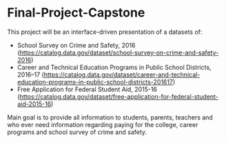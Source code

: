 # Final-Project-Capstone

This project will be an interface-driven presentation of a datasets of: 

- School Survey on Crime and Safety, 2016 (https://catalog.data.gov/dataset/school-survey-on-crime-and-safety-2016)
- Career and Technical Education Programs in Public School Districts, 2016–17 (https://catalog.data.gov/dataset/career-and-technical-education-programs-in-public-school-districts-201617)
- Free Application for Federal Student Aid, 2015-16 (https://catalog.data.gov/dataset/free-application-for-federal-student-aid-2015-16)
 
 Main goal is to provide all information to students, parents, teachers and who ever need information regarding paying for the college, career programs and school survey of crime and safety.
